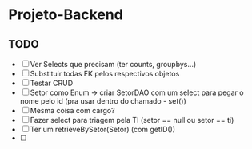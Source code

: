 # Projeto-Backend


## TODO
- [ ] Ver Selects que precisam (ter counts, groupbys...)
- [ ] Substituir todas FK pelos respectivos objetos
- [ ] Testar CRUD
- [ ] Setor como Enum -> criar SetorDAO com um select para pegar o nome pelo id (pra usar dentro do chamado - set())
- [ ] Mesma coisa com cargo?
- [ ] Fazer select para triagem pela TI (setor == null ou setor == ti)
- [ ] Ter um retrieveBySetor(Setor) (com getID())
- [ ] 

